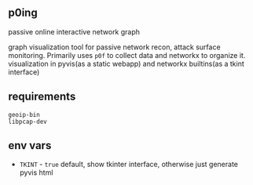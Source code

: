 ## p0ing

passive online interactive network graph


graph visualization tool for passive network recon, attack surface monitoring. 
Primarily uses ``p0f``  to collect data and networkx to organize it. visualization in pyvis(as a static webapp) and networkx builtins(as a tkint interface)

requirements
------------

```
geoip-bin
libpcap-dev
```


env vars
--------

- ``TKINT`` - ``true`` default, show tkinter interface, otherwise just generate pyvis html
